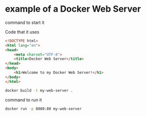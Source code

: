 # example of a Docker Web Server 

command to start it 



Code that it uses 

``` html
<!DOCTYPE html>
<html lang="en">
<head>
    <meta charset="UTF-8">
    <title>Docker Web Server</title>
</head>
<body>
    <h1>Welcome to my Docker Web Server!</h1>
</body>
</html>
```



``` bash
docker build -t my-web-server .
```

command to run it 

``` bash
docker run -p 8080:80 my-web-server
```


